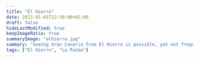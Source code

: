 ```yaml
---
title: "El Hierro"
date: 2023-05-01T22:30:00+01:00
draft: false
hideLastModified: true
keepImageRatio: true
summaryImage: "elhierro.jpg"
summary: "Seeing Gran Canaria from El Hierro is possible, yet not frequent."
tags: ["El Hierro", "La Palma"]
---
```



 


